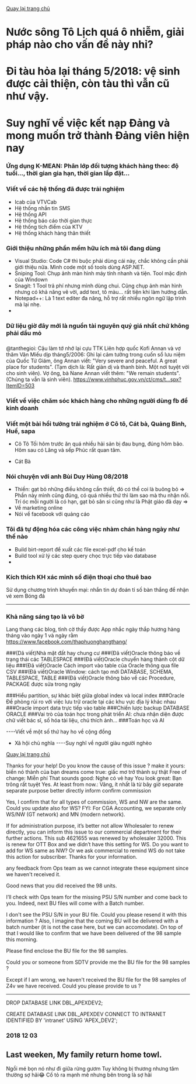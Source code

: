 [Quay lại trang chủ](https://phamkhactuy.github.io/tuypk.github.io/index.html)

# Nước sông Tô Lịch quá ô nhiễm, giải pháp nào cho vấn đề này nhỉ?

# Đi tàu hỏa lại tháng 5/2018: vệ sinh được cải thiện, còn tàu thì vẫn cũ như vậy.

# Suy nghĩ về việc kết nạp Đảng và mong muốn trở thành Đảng viên hiện nay


### Ứng dụng K-MEAN: Phân lớp đối tượng khách hàng theo: độ tuổi..., thời gian gia hạn, thời gian lắp đặt...

### Viết về các hệ thống đã được trải nghiệm
- Icab của VTVCab
- Hệ thống nhắn tin SMS
- Hệ thống API
- Hệ thống báo cáo thời gian thực
- Hệ thống tích điểm của KTV
- Hệ thống khách hàng thân thiết
### Giới thiệu những phần mềm hữu ích mà tôi đang dùng
- Visual Studio: Code C# thì buộc phải dùng cái này, chắc không cần phải giới thiệu nữa. Mình code một số tools dùng ASP.NET.
- Sniping Tool: Chụp ảnh màn hình máy tính nhanh và tiện. Tool mặc định của Windown
- Snagit: 1 Tool trả phí nhưng mình dùng chui. Cũng chụp ảnh màn hình nhưng có khả năng vẽ vời, add text, tô màu... rất tiện khi làm hướng dẫn.
- Notepad++: Là 1 text editer đa năng, hỗ trợ rất nhiều ngôn ngữ lập trình mà lại nhẹ.
- 
### Dữ liệu giờ đây mới là nguồn tài nguyên quý giá nhất chứ không phải dầu mỏ
###
@tanthegioi: Cậu làm tớ nhớ lại cựu TTK Liên hợp quốc Kofi Annan và vợ thăm Văn Miếu dịp tháng5/2006: Ghi lại cảm tưởng trong cuốn sổ lưu niệm của Quốc Tử Giám, ông Annan viết: "Very severe and peaceful. A great place for students". (Tạm dịch là: Rất giản dị và thanh bình. Một nơi tuyệt vời cho sinh viên). Vợ ông, bà Nane Annan viết thêm: "We remain students". (Chúng ta vẫn là sinh viên).
https://www.vinhphuc.gov.vn/ct/cms/t...spx?ItemID=503
### Viết về việc chăm sóc khách hàng cho những người dùng fb để kinh doanh

### Viết một bài hồi tưởng trải nghiệm ở Cô tô, Cát bà, Quảng Bình, Huế, sapa
- Cô Tô
Tối hôm trước ăn quá nhiều hải sản bị đau bụng, đúng hôm bão. Hôm sau có Lăng và sếp Phúc rất quan tâm.

- Cát Bà


### Nói chuyện với anh Bùi Duy Hùng 08/2018
- Thiền: gạt bỏ những điều không cần thiết, đó có thể coi là buông bỏ
=> Phần này mình cũng đúng, có quá nhiều thứ thì làm sao mà thu nhận nổi. Trí óc mỗi người là có hạn, gạt bỏ sân si cũng như là Phật giáo đã dạy
=> 
- Về marketing online
- Nói về facebook với quảng cáo

### Tôi đã tự động hóa các công việc nhàm chán hàng ngày như thế nào
- Build birt-report để xuất các file excel-pdf cho kế toán
- Build tool xử lý các step query chọc trực tiếp vào database
- 




### Kích thích KH xác minh số điện thoại cho thuê bao
Sử dụng chương trình khuyến mại: nhắn tin dự đoán tỉ số bàn thắng để nhận vé xem Bóng đá

---
### Khả năng sáng tạo là vô bờ
Lang thang các blog, tình cờ thấy được
App nhắc ngày thắp hương hàng tháng vào ngày 1 và ngày rằm
https://www.facebook.com/thaphuonghangthang/


###(Dã viết)Nhà mặt đất hay chung cư
###(Đã viết)Oracle thông báo về trạng thái các TABLESPACE
###(Đã viết)Oracle chuyển hàng thành cột dữ liệu
###(Đã viết)Oracle Cách import vào table của Oracle thông qua file CSV
###(Đã viết)Oracle Window: cách tạo mới DATABASE, SCHEMA, TABLESPACE, TABLE
###(Đã viết)Oracle thông báo về các Procedure, PACKAGE được sửa trong ngày


###Hiểu partition, sự khác biệt giữa global index và local index
###Oracle Đề phòng rủi ro với việc lưu trữ oracle tại các khu vực địa lý khác nhau
###Oracle import data trực tiếp vào table
###Chiến lược backup DATABASE ORACLE
###Vai trò của toán học trong phát triển AI: chưa nhận diện được chữ viết bác sĩ, số hóa tài liệu, chú thích ảnh...
###Toán học và AI


----Viết về một số thứ hay ho về cộng đồng
+ Xã hội chủ nghĩa
----Suy nghĩ về người giàu người nghèo

[Quay lại trang chủ](https://phamkhactuy.github.io/tuypk.github.io/index.html)

Thanks for your help!
Do you know the cause of  this issue ?
make it yours: biến nó thành của bạn
dreams come true: giấc mơ trở thành sự thật
Free of change: Miễn phí
That sounds good: Nghe có vẻ hay
You look great: Bạn trông rất tuyệt
Yes. At least from now.: Vâng, ít nhất là từ bây giờ
separate  separate purpose better  directly inform 
confirm 
commission

Yes, I confirm that for all types of commission, WS and NW are the same. Could you update also for WS?
FYI: For CGA Accounting, we separate only WS/NW (GT network) and MN (modern network).

If for administration purpose, it’s better not allow Wholesaler to renew directly, you can inform this issue to our commercial department for their further actions.
This sub 4621655 was renewed by wholesaler 32000. This is renew for OTT Box and we didn’t have this setting for WS.
Do you want to add for WS same as NW?
Or we ask commercial to remind WS do not take this action for subscriber.
Thanks for your information.

any feedback from Ops team as we cannot integrate these equipment since we haven't received it.


Good news that you did received the 98 units. 

I’ll check with Ops team for the missing PSU S/N number and come back to you. 
Indeed, next BU files will come with a Batch number. 

 
I don't see the PSU S/N in your BU file. Could you please resend it with this information ?
Also, I imagine that the coming BU will be delivered with a batch number (it is not the case here, but we can accomodate).
On top of that I would like to confirm that we have been delivered of the 98 sample this morning.

Please find enclose the BU file for the 98 samples. 
 
 
Could you or someone from SDTV provide me the BU file for the 98 samples ?
 

Except if I am wrong, we haven't received the BU file for the 98 samples of Z4v we have received. Could you please provide to us ?

------------
DROP DATABASE LINK DBL_APEXDEV2;

CREATE DATABASE LINK DBL_APEXDEV
 CONNECT TO INTRANET
 IDENTIFIED BY 'intranet'
 USING 'APEX_DEV2';
### 2018 12 03
Last weeken, My family return home towl.
--------------
Ngồi mé bọn nó như đi giữa rừng gươm
Tuy không bị thương nhưng tâm thường sợ hãi😂
 Cố tỏ ra mạnh mẽ nhưng bên trong là sợ hãi
